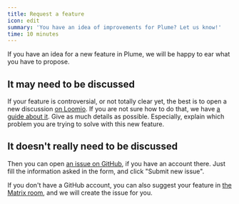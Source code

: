 ```yaml
---
title: Request a feature
icon: edit
summary: 'You have an idea of improvements for Plume? Let us know!'
time: 10 minutes
---
```


If you have an idea for a new feature in Plume, we will be happy to ear what
you have to propose.

## It may need to be discussed

If your feature is controversial, or not totally clear yet, the best is to open a new discussion
[on Loomio](https://framavox.org/g/WK40YHMA/plume). If you are not sure how to do that, we have
[a guide about it](/contribute/discussion). Give as much details as possible. Especially, explain
which problem you are trying to solve with this new feature.

## It doesn't really need to be discussed

Then you can open [an issue on GitHub](https://github.com/Plume-org/Plume/issues/new?assignees=&labels=&template=feature_request.md&title=),
if you have an account there. Just fill the information asked in the form, and click "Submit new issue".

If you don't have a GitHub account, you can also suggest your feature in [the Matrix room](/contribute/discussion), and we
will create the issue for you.
